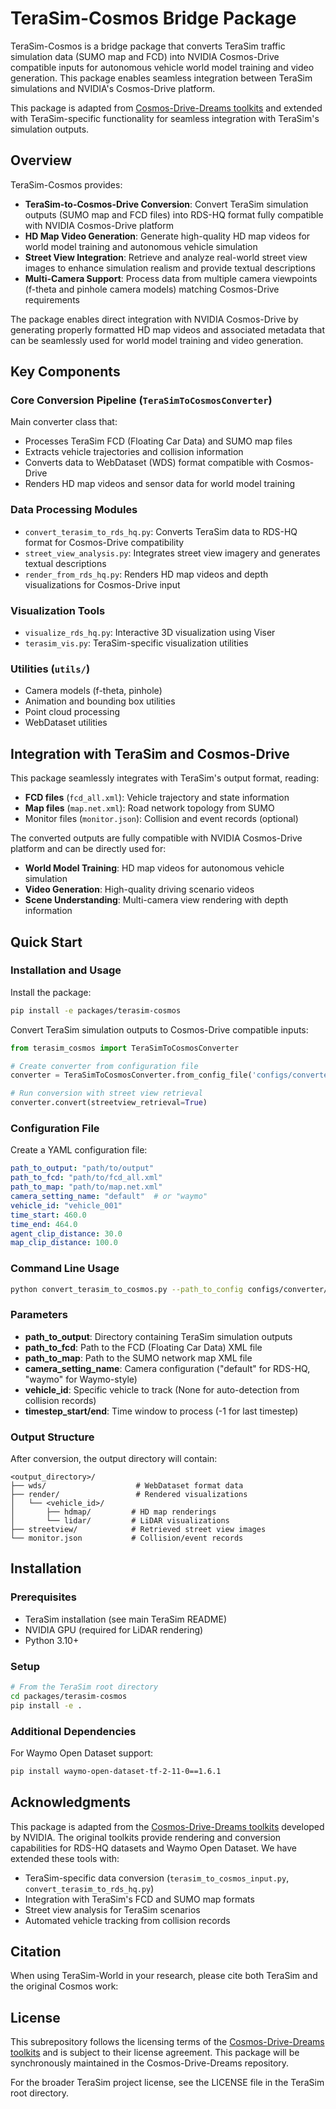 # TeraSim-Cosmos Bridge Package

TeraSim-Cosmos is a bridge package that converts TeraSim traffic simulation data (SUMO map and FCD) into NVIDIA Cosmos-Drive compatible inputs for autonomous vehicle world model training and video generation. This package enables seamless integration between TeraSim simulations and NVIDIA's Cosmos-Drive platform.

This package is adapted from [Cosmos-Drive-Dreams toolkits](https://github.com/nv-tlabs/Cosmos-Drive-Dreams/tree/main/cosmos-drive-dreams-toolkits) and extended with TeraSim-specific functionality for seamless integration with TeraSim's simulation outputs.

## Overview

TeraSim-Cosmos provides:

* **TeraSim-to-Cosmos-Drive Conversion**: Convert TeraSim simulation outputs (SUMO map and FCD files) into RDS-HQ format fully compatible with NVIDIA Cosmos-Drive platform
* **HD Map Video Generation**: Generate high-quality HD map videos for world model training and autonomous vehicle simulation
* **Street View Integration**: Retrieve and analyze real-world street view images to enhance simulation realism and provide textual descriptions
* **Multi-Camera Support**: Process data from multiple camera viewpoints (f-theta and pinhole camera models) matching Cosmos-Drive requirements

The package enables direct integration with NVIDIA Cosmos-Drive by generating properly formatted HD map videos and associated metadata that can be seamlessly used for world model training and video generation.

## Key Components

### Core Conversion Pipeline (`TeraSimToCosmosConverter`)
Main converter class that:
- Processes TeraSim FCD (Floating Car Data) and SUMO map files
- Extracts vehicle trajectories and collision information
- Converts data to WebDataset (WDS) format compatible with Cosmos-Drive
- Renders HD map videos and sensor data for world model training

### Data Processing Modules
- `convert_terasim_to_rds_hq.py`: Converts TeraSim data to RDS-HQ format for Cosmos-Drive compatibility
- `street_view_analysis.py`: Integrates street view imagery and generates textual descriptions
- `render_from_rds_hq.py`: Renders HD map videos and depth visualizations for Cosmos-Drive input

### Visualization Tools
- `visualize_rds_hq.py`: Interactive 3D visualization using Viser
- `terasim_vis.py`: TeraSim-specific visualization utilities

### Utilities (`utils/`)
- Camera models (f-theta, pinhole)
- Animation and bounding box utilities
- Point cloud processing
- WebDataset utilities

## Integration with TeraSim and Cosmos-Drive

This package seamlessly integrates with TeraSim's output format, reading:
- **FCD files** (`fcd_all.xml`): Vehicle trajectory and state information
- **Map files** (`map.net.xml`): Road network topology from SUMO
- Monitor files (`monitor.json`): Collision and event records (optional)

The converted outputs are fully compatible with NVIDIA Cosmos-Drive platform and can be directly used for:
- **World Model Training**: HD map videos for autonomous vehicle simulation
- **Video Generation**: High-quality driving scenario videos
- **Scene Understanding**: Multi-camera view rendering with depth information


## Quick Start

### Installation and Usage

Install the package:
```bash
pip install -e packages/terasim-cosmos
```

Convert TeraSim simulation outputs to Cosmos-Drive compatible inputs:

```python
from terasim_cosmos import TeraSimToCosmosConverter

# Create converter from configuration file
converter = TeraSimToCosmosConverter.from_config_file('configs/converter/scenario.yaml')

# Run conversion with street view retrieval
converter.convert(streetview_retrieval=True)
```

### Configuration File

Create a YAML configuration file:

```yaml
path_to_output: "path/to/output"
path_to_fcd: "path/to/fcd_all.xml"
path_to_map: "path/to/map.net.xml"
camera_setting_name: "default"  # or "waymo"
vehicle_id: "vehicle_001"
time_start: 460.0
time_end: 464.0
agent_clip_distance: 30.0
map_clip_distance: 100.0
```

### Command Line Usage

```bash
python convert_terasim_to_cosmos.py --path_to_config configs/converter/scenario.yaml --streetview_retrieval True
```

### Parameters

- **path_to_output**: Directory containing TeraSim simulation outputs
- **path_to_fcd**: Path to the FCD (Floating Car Data) XML file
- **path_to_map**: Path to the SUMO network map XML file
- **camera_setting_name**: Camera configuration ("default" for RDS-HQ, "waymo" for Waymo-style)
- **vehicle_id**: Specific vehicle to track (None for auto-detection from collision records)
- **timestep_start/end**: Time window to process (-1 for last timestep)

### Output Structure

After conversion, the output directory will contain:

```
<output_directory>/
├── wds/                    # WebDataset format data
├── render/                 # Rendered visualizations
│   └── <vehicle_id>/
│       ├── hdmap/         # HD map renderings
│       └── lidar/         # LiDAR visualizations
├── streetview/            # Retrieved street view images
└── monitor.json           # Collision/event records
```

## Installation

### Prerequisites
- TeraSim installation (see main TeraSim README)
- NVIDIA GPU (required for LiDAR rendering)
- Python 3.10+

### Setup
```bash
# From the TeraSim root directory
cd packages/terasim-cosmos
pip install -e .
```

### Additional Dependencies
For Waymo Open Dataset support:
```bash
pip install waymo-open-dataset-tf-2-11-0==1.6.1
```

## Acknowledgments

This package is adapted from the [Cosmos-Drive-Dreams toolkits](https://github.com/nv-tlabs/Cosmos-Drive-Dreams/tree/main/cosmos-drive-dreams-toolkits) developed by NVIDIA. The original toolkits provide rendering and conversion capabilities for RDS-HQ datasets and Waymo Open Dataset. We have extended these tools with:

- TeraSim-specific data conversion (`terasim_to_cosmos_input.py`, `convert_terasim_to_rds_hq.py`)
- Integration with TeraSim's FCD and SUMO map formats
- Street view analysis for TeraSim scenarios
- Automated vehicle tracking from collision records

## Citation

When using TeraSim-World in your research, please cite both TeraSim and the original Cosmos work:

## License

This subrepository follows the licensing terms of the [Cosmos-Drive-Dreams toolkits](https://github.com/nv-tlabs/Cosmos-Drive-Dreams) and is subject to their license agreement. This package will be synchronously maintained in the Cosmos-Drive-Dreams repository.

For the broader TeraSim project license, see the LICENSE file in the TeraSim root directory.
